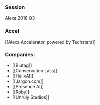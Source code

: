 
### Session
Alexa 2018 Q3

### Accel
[[Alexa Accelerator, powered by Techstars]]

### Companies:
- [[Blutag]]
- [[Conservation Labs]]
- [[HelixAI]]
- [[Jargon.com]]
- [[Presence AI]]
- [[Roby]]
- [[Unruly Studios]]


